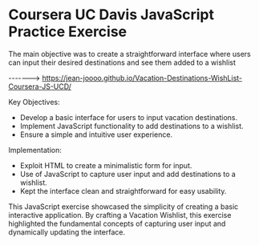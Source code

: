 # Coursera UC Davis JavaScript Practice Exercise

The main objective was to create a straightforward interface where users can input their desired destinations and see them added to a wishlist

-------> https://jean-joooo.github.io/Vacation-Destinations-WishList-Coursera-JS-UCD/ 

Key Objectives:

- Develop a basic interface for users to input vacation destinations.
- Implement JavaScript functionality to add destinations to a wishlist.
- Ensure a simple and intuitive user experience.

Implementation:

- Exploit HTML to create a minimalistic form for input.
- Use of JavaScript to capture user input and add destinations to a wishlist.
- Kept the interface clean and straightforward for easy usability.
  

This JavaScript exercise showcased the simplicity of creating a basic interactive application. By crafting a Vacation Wishlist, this exercise highlighted the fundamental concepts of capturing user input and dynamically updating the interface.
